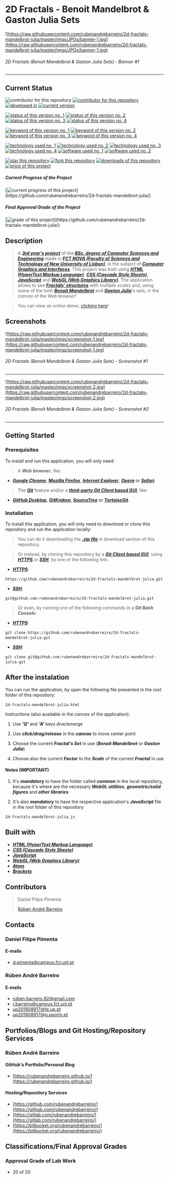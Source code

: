 # 2D Fractals - Benoit Mandelbrot & Gaston Julia Sets

![https://raw.githubusercontent.com/rubenandrebarreiro/2d-fractals-mandelbrot-julia/master/imgs/JPGs/banner-1.jpg](https://raw.githubusercontent.com/rubenandrebarreiro/2d-fractals-mandelbrot-julia/master/imgs/JPGs/banner-1.jpg)
######  2D Fractals (Benoit Mandelbrot & Gaston Julia Sets) - Banner #1

***


## Current Status
![contributor for this repository](https://img.shields.io/badge/contributor-daniel&nbsp;filipe&nbsp;pimenta-blue.svg)
[![contributor for this repository](https://img.shields.io/badge/contributor-rubenandrebarreiro-blue.svg)](https://github.com/rubenandrebarreiro/) [![developed in](https://img.shields.io/badge/developed&nbsp;in-fct&nbsp;nova-blue.svg)](https://www.fct.unl.pt/)
[![current version](https://img.shields.io/badge/version-1.0-magenta.svg)](https://github.com/rubenandrebarreiro/2d-fractals-mandelbrot-julia/)

[![status of this version no. 1](https://img.shields.io/badge/status-completed-orange.svg)](https://github.com/rubenandrebarreiro/2d-fractals-mandelbrot-julia/)
[![status of this version no. 2](https://img.shields.io/badge/status-final-orange.svg)](https://github.com/rubenandrebarreiro/2d-fractals-mandelbrot-julia/)
[![status of this version no. 3](https://img.shields.io/badge/status-stable-orange.svg)](https://github.com/rubenandrebarreiro/2d-fractals-mandelbrot-julia/)
[![status of this version no. 4](https://img.shields.io/badge/status-documented-orange.svg)](https://github.com/rubenandrebarreiro/2d-fractals-mandelbrot-julia/)

[![keyword of this version no. 1](https://img.shields.io/badge/keyword-2d-brown.svg)](https://github.com/rubenandrebarreiro/2d-fractals-mandelbrot-julia/)
[![keyword of this version no. 2](https://img.shields.io/badge/keyword-graphics-brown.svg)](https://github.com/rubenandrebarreiro/2d-fractals-mandelbrot-julia/)
[![keyword of this version no. 3](https://img.shields.io/badge/keyword-mandelbrot-brown.svg)](https://github.com/rubenandrebarreiro/2d-fractals-mandelbrot-julia/)
[![keyword of this version no. 4](https://img.shields.io/badge/keyword-julia-brown.svg)](https://github.com/rubenandrebarreiro/2d-fractals-mandelbrot-julia/)

[![technology used no. 1](https://img.shields.io/badge/built&nbsp;with-html-red.svg)](https://www.w3schools.com/html/) [![technology used no. 2](https://img.shields.io/badge/built&nbsp;with-css-red.svg)](https://www.w3schools.com/css/) [![technology used no. 3](https://img.shields.io/badge/built&nbsp;with-javascript-red.svg)](https://www.w3schools.com/js/) [![technology used no. 4](https://img.shields.io/badge/built&nbsp;with-webgl-red.svg)](https://get.webgl.org/)
[![software used no. 1](https://img.shields.io/badge/software-atom-gold.svg)](http://atom.io/) 
[![software used no. 2](https://img.shields.io/badge/software-brackets-gold.svg)](http://brackets.io/) 

[![star this repository](http://githubbadges.com/star.svg?user=rubenandrebarreiro&repo=2d-fractals-mandelbrot-julia&style=flat)](https://github.com/rubenandrebarreiro/2d-fractals-mandelbrot-julia/stargazers)
[![fork this repository](http://githubbadges.com/fork.svg?user=rubenandrebarreiro&repo=2d-fractals-mandelbrot-julia&style=flat)](https://github.com/rubenandrebarreiro/2d-fractals-mandelbrot-julia/fork)
[![downloads of this repository](https://img.shields.io/github/downloads/rubenandrebarreiro/2d-fractals-mandelbrot-julia/total.svg)](https://github.com/rubenandrebarreiro/2d-fractals-mandelbrot-julia/archive/master.zip)
[![price of this project](https://img.shields.io/badge/price-free-success.svg)](https://github.com/rubenandrebarreiro/2d-fractals-mandelbrot-julia/archive/master.zip)

##### Current Progress of the Project

[![current progress of this project](http://progressed.io/bar/100?title=&nbsp;completed&nbsp;)](https://github.com/rubenandrebarreiro/2d-fractals-mandelbrot-julia/) 

##### Final Approval Grade of the Project

[![grade of this project](http://progressed.io/bar/20?scale=20&title=&nbsp;grade&nbsp;&suffix=&nbsp;)](https://github.com/rubenandrebarreiro/2d-fractals-mandelbrot-julia/)


## Description
> A [**_3rd year's project_**](http://www.unl.pt/guia/2018/fct/UNLGI_getCurso?curso=935) of the [**_BSc. degree of Computer Sciences and Engineering_**](https://www.fct.unl.pt/en/education/course/integrated-master-computer-science/) made in [**_FCT NOVA (Faculty of Sciences and Technology of New University of Lisbon)_**](https://www.fct.unl.pt/), in the subject of [**_Computer Graphics and Interfaces_**](http://www.unl.pt/guia/2018/fct/UNLGI_getUC?uc=8150). This project was built using [**_HTML (HyperText Markup Language)_**](https://www.w3schools.com/html/), [**_CSS (Cascade Style Sheets)_**](https://www.w3schools.com/css/), [**_JavaScript_**](https://www.w3schools.com/js/) and [**_WebGL (Web Graphics Library)_**](https://get.webgl.org/). The application allows to see [**_Fractals' structures_**](https://en.wikipedia.org/wiki/Fractal) with _multiple scales_ and, using some of the both [**_Benoit Mandelbrot_**](https://en.wikipedia.org/wiki/Benoit_Mandelbrot) and [**_Gaston Julia_**](https://en.wikipedia.org/wiki/Gaston_Julia)'s sets, in the _canvas_ of the _Web browser_!

> You can view an _online demo_, [clicking here](https://rubenandrebarreiro.github.io/projects/webgl/2d-fractals-mandelbrot-julia/2d-fractals-mandelbrot-julia.html)!


## Screenshots

![https://raw.githubusercontent.com/rubenandrebarreiro/2d-fractals-mandelbrot-julia/master/imgs/screenshot-1.jpg](https://raw.githubusercontent.com/rubenandrebarreiro/2d-fractals-mandelbrot-julia/master/imgs/screenshot-1.jpg)
######  2D Fractals (Benoit Mandelbrot & Gaston Julia Sets) - Screenshot #1

***

![https://raw.githubusercontent.com/rubenandrebarreiro/2d-fractals-mandelbrot-julia/master/imgs/screenshot-2.jpg](https://raw.githubusercontent.com/rubenandrebarreiro/2d-fractals-mandelbrot-julia/master/imgs/screenshot-2.jpg)
######  2D Fractals (Benoit Mandelbrot & Gaston Julia Sets) - Screenshot #2

***


## Getting Started

### Prerequisites
To install and run this application, you will only need:
> A **_Web browser_**, like:
* [**_Google Chrome_**](https://www.google.com/chrome/), [**_Mozilla Firefox_**](https://www.mozilla.org/), [**_Internet Explorer_**](https://www.microsoft.com/download/internet-explorer.aspx), [**_Opera_**](https://www.opera.com/) or [**_Safari_**](https://www.apple.com/safari/).
> The [**_Git_**](https://git-scm.com/) feature and/or a [**_third-party Git Client based GUI_**](https://git-scm.com/downloads/guis/), like:
* [**_GitHub Desktop_**](https://desktop.github.com/), [**_GitKraken_**](https://www.gitkraken.com/), [**_SourceTree_**](https://www.sourcetreeapp.com/) or [**_TortoiseGit_**](https://tortoisegit.org/).

### Installation
To install this application, you will only need to _download_ or _clone_ this repository and run the application locally:

> You can do it downloading the [**_.zip file_**](https://github.com/rubenandrebarreiro/2d-fractals-mandelbrot-julia/archive/master.zip) in download section of this repository.

> Or instead, by cloning this repository by a [**_Git Client based GUI_**](https://git-scm.com/downloads/guis), using [**_HTTPS_**](https://en.wikipedia.org/wiki/HTTPS) or [**_SSH_**](https://en.wikipedia.org/wiki/SSH_File_Transfer_Protocol), by one of the following link:
* [**_HTTPS_**](https://en.wikipedia.org/wiki/HTTPS):
```
https://github.com/rubenandrebarreiro/2d-fractals-mandelbrot-julia.git
```
* [**_SSH_**](https://en.wikipedia.org/wiki/SSH_File_Transfer_Protocol):
```
git@github.com:rubenandrebarreiro/2d-fractals-mandelbrot-julia.git
```

> Or even, by running one of the following commands in a **_Git Bash Console_**:
* [**_HTTPS_**](https://en.wikipedia.org/wiki/HTTPS):
```
git clone https://github.com/rubenandrebarreiro/2d-fractals-mandelbrot-julia.git
```
* [**_SSH_**](https://en.wikipedia.org/wiki/SSH_File_Transfer_Protocol):
```
git clone git@github.com:rubenandrebarreiro/2d-fractals-mandelbrot-julia.git
```

## After the instalation
You can run the application, by open the following file presented in the _root_ folder of this repository:
```
2d-fractals-mandelbrot-julia.html
```

Instructions (also available in the _canvas_ of the application):

1) Use **_'Q'_** and **_'A'_** keys dive/emerge

2) Use **_click/drag/release_** in the **_canvas_** to move center point

3) Choose the current **_Fractal's Set_** in use (**_Benoit Mandelbrot_** or **_Gaston Julia_**)

4) Choose also the current **_Factor_** to the **_Scale_** of the current **_Fractal_** in use

#### Notes (IMPORTANT)
1) It's **_mandatory_** to have the folder called **_common_** in the local repository, because it's where are the necessary **_WebGL utilities_**, **_geometric/solid figures_** and **_other libraries_**

2) It's also **_mandatory_** to have the respective application's **_JavaScript_** file in the _root_ folder of this repository
```
2d-fractals-mandelbrot-julia.js
```

## Built with
* [**_HTML (HyperText Markup Language)_**](https://www.w3schools.com/html/)
* [**_CSS (Cascade Style Sheets)_**](https://www.w3schools.com/css/)
* [**_JavaScript_**](https://www.w3schools.com/js/)
* [**_WebGL (Web Graphics Library)_**](https://get.webgl.org/)
* [**_Atom_**](https://atom.io/)
* [**_Brackets_**](http://brackets.io/)

## Contributors
> Daniel Filipe Pimenta

> [Rúben André Barreiro](https://github.com/rubenandrebarreiro/)

## Contacts
### Daniel Filipe Pimenta
#### E-mails
* [d.pimenta@campus.fct.unl.pt](mailto:d.pimenta@campus.fct.unl.pt)

### Rúben André Barreiro
#### E-mails
* [ruben.barreiro.92@gmail.com](mailto:ruben.barreiro.92@gmail.com)
* [r.barreiro@campus.fct.unl.pt](mailto:r.barreiro@campus.fct.unl.pt)
* [up201808917@fe.up.pt](mailto:up201808917@fe.up.pt)
* [up201808917@g.uporto.pt](mailto:up201808917@g.uporto.pt)


## Portfolios/Blogs and Git Hosting/Repository Services

### Rúben André Barreiro
#### GitHub's Portfolio/Personal Blog
* [https://rubenandrebarreiro.github.io/](https://rubenandrebarreiro.github.io/)

#### Hosting/Repository Services
* [https://github.com/rubenandrebarreiro/](https://github.com/rubenandrebarreiro/)
* [https://gitlab.com/rubenandrebarreiro/](https://gitlab.com/rubenandrebarreiro/)
* [https://bitbucket.org/rubenandrebarreiro/](https://bitbucket.org/rubenandrebarreiro/)


## Classifications/Final Approval Grades

### Approval Grade of Lab Work
* 20 of 20
